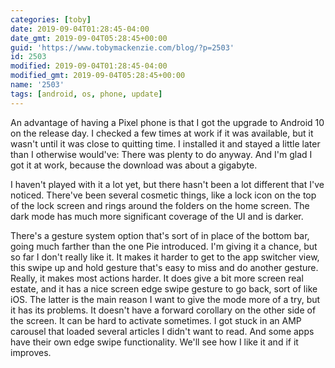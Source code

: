 ```yaml
---
categories: [toby]
date: 2019-09-04T01:28:45-04:00
date_gmt: 2019-09-04T05:28:45+00:00
guid: 'https://www.tobymackenzie.com/blog/?p=2503'
id: 2503
modified: 2019-09-04T01:28:45-04:00
modified_gmt: 2019-09-04T05:28:45+00:00
name: '2503'
tags: [android, os, phone, update]
---
```


An advantage of having a Pixel phone is that I got the upgrade to Android 10 on the release day.<!--more-->  I checked a few times at work if it was available, but it wasn't until it was close to quitting time.  I installed it and stayed a little later than I otherwise would've:  There was plenty to do anyway.  And I'm glad I got it at work, because the download was about a gigabyte.

I haven't played with it a lot yet, but there hasn't been a lot different that I've noticed.  There've been several cosmetic things, like a lock icon on the top of the lock screen and rings around the folders on the home screen.  The dark mode has much more significant coverage of the UI and is darker.

There's a gesture system option that's sort of in place of the bottom bar, going much farther than the one Pie introduced.  I'm giving it a chance, but so far I don't really like it.  It makes it harder to get to the app switcher view, this swipe up and hold gesture that's easy to miss and do another gesture.  Really, it makes most actions harder.  It does give a bit more screen real estate, and it has a nice screen edge swipe gesture to go back, sort of like iOS.  The latter is the main reason I want to give the mode more of a try, but it has its problems.  It doesn't have a forward corollary on the other side of the screen.  It can be hard to activate sometimes.  I got stuck in an AMP carousel that loaded several articles I didn't want to read.  And some apps have their own edge swipe functionality.  We'll see how I like it and if it improves.
